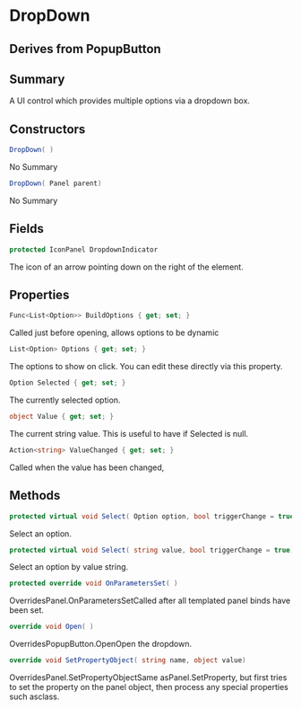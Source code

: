 # DropDown

## Derives from PopupButton

## Summary

A UI control which provides multiple options via a dropdown box.
## Constructors

```c#
DropDown( ) 
```
No Summary
```c#
DropDown( Panel parent) 
```
No Summary
## Fields

```c#
protected IconPanel DropdownIndicator
```
The icon of an arrow pointing down on the right of the element.
## Properties

```c#
Func<List<Option>> BuildOptions { get; set; } 
```
Called just before opening, allows options to be dynamic
```c#
List<Option> Options { get; set; } 
```
The options to show on click. You can edit these directly via this property.
```c#
Option Selected { get; set; } 
```
The currently selected option.
```c#
object Value { get; set; } 
```
The current string value. This is useful to have if Selected is null.
```c#
Action<string> ValueChanged { get; set; } 
```
Called when the value has been changed,
## Methods

```c#
protected virtual void Select( Option option, bool triggerChange = true) 
```
Select an option.
```c#
protected virtual void Select( string value, bool triggerChange = true) 
```
Select an option by value string.
```c#
protected override void OnParametersSet( ) 
```
OverridesPanel.OnParametersSetCalled after all templated panel binds have been set.
```c#
override void Open( ) 
```
OverridesPopupButton.OpenOpen the dropdown.
```c#
override void SetPropertyObject( string name, object value) 
```
OverridesPanel.SetPropertyObjectSame asPanel.SetProperty, but first tries to set the property on the panel object, then process any special properties such asclass.
